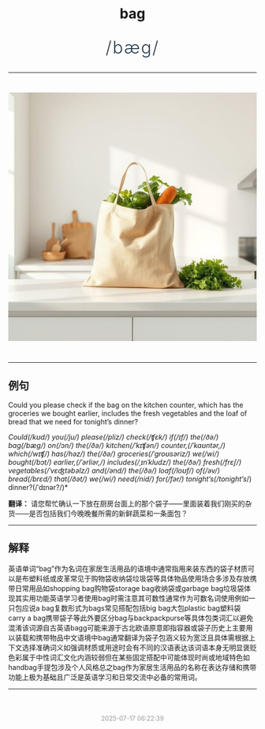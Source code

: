 <div align="center">

# bag

<div style="margin: 30px 0;">
<h1 style="font-size: 2.5em; font-weight: 300; letter-spacing: 2px; margin: 0; color: #2c3e50;">
/bæg/
</h1>
</div>

</div>

---

<div align="center" style="margin: 40px 0;">

![bag](images/bag.png)

</div>

---

## 例句

Could you please check if the bag on the kitchen counter, which has the groceries we bought earlier, includes the fresh vegetables and the loaf of bread that we need for tonight’s dinner?

*Could(/kʊd/) you(/ju/) please(/pliz/) check(/ʧɛk/) if(/ɪf/) the(/ðə/) bag(/bæg/) on(/ɔn/) the(/ðə/) kitchen(/ˈkɪʧən/) counter,(/ˈkaʊntər,/) which(/wɪʧ/) has(/həz/) the(/ðə/) groceries(/ˈgroʊsəriz/) we(/wi/) bought(/bɔt/) earlier,(/ˈərliər,/) includes(/ˌɪnˈkludz/) the(/ðə/) fresh(/frɛʃ/) vegetables(/ˈvɛʤtəbəlz/) and(/ənd/) the(/ðə/) loaf(/loʊf/) of(/əv/) bread(/brɛd/) that(/ðət/) we(/wi/) need(/nid/) for(/fər/) tonight’s(/tonight’s*/) dinner?(/ˈdɪnər?/)*

**翻译：** 请您帮忙确认一下放在厨房台面上的那个袋子——里面装着我们刚买的杂货——是否包括我们今晚晚餐所需的新鲜蔬菜和一条面包？

---

## 解释

英语单词“bag”作为名词在家居生活用品的语境中通常指用来装东西的袋子材质可以是布塑料纸或皮革常见于购物袋收纳袋垃圾袋等具体物品使用场合多涉及存放携带日常用品如shopping bag购物袋storage bag收纳袋或garbage bag垃圾袋体现其实用功能英语学习者使用bag时需注意其可数性通常作为可数名词使用例如一只包应说a bag复数形式为bags常见搭配包括big bag大包plastic bag塑料袋carry a bag携带袋子等此外要区分bag与backpackpurse等具体包类词汇以避免混淆该词源自古英语bagg可能来源于古北欧语原意即指容器或袋子历史上主要用以装载和携带物品中文语境中bag通常翻译为袋子包涵义较为宽泛且具体需根据上下文选择准确词义如强调材质或用途时会有不同的汉语表达该词语本身无明显褒贬色彩属于中性词汇文化内涵较弱但在某些固定搭配中可能体现时尚或地域特色如handbag手提包涉及个人风格总之bag作为家居生活用品的名称在表达存储和携带功能上极为基础且广泛是英语学习和日常交流中必备的常用词。


---

<div align="center" style="margin-top: 50px;">
<small style="color: #999; font-size: 0.9em;">2025-07-17 06:22:39</small>
</div>

